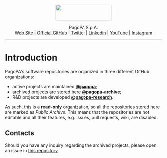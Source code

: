 <p align="center">
    <img src="" width="180" height="50">
</p>

<p align="center">
    PagoPA S.p.A. <br>
    <a href="https://www.pagopa.it/">Web Site</a> | <a href="https://github.com/pagopa">Official GitHub</a> | <a href="https://twitter.com/pagopa">Twitter</a> | <a href="https://www.linkedin.com/company/pagopa/">Linkedin</a> | <a href="https://www.youtube.com/channel/UCFBGOEJUPQ6t3xtZFc_UIEQ">YouTube</a> | <a href="https://www.instagram.com/pagopaspa/">Instagram</a>
</p>

<hr>

# Introduction

PagoPA's software repositories are organized in three different GitHub organizations:
- active projects are maintained [**@pagopa**](https://github.com/pagopa);
- archived projects are stored here [**@pagopa-archive**](https://github.com/pagopa-archive);
- R&D projects are developed [**@pagopa-research**](https://github.com/pagopa-research).

As such, this is a **read-only** organization, so all the repositories stored here are marked as *Public Archive*. This means that the repositories are not editable and all their features, e.g. issues, pull requests, wiki, are disabled.


## Contacts
Should you have any inquiry regarding the archived projects, please open an issue in [this repository](https://github.com/pagopa-archive/.github/issues).
